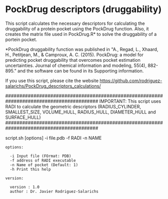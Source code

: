 # PockDrug descriptors (druggability)
This script calculates the necessary descriptors for calculating the druggability of a protein pocket using the PockDrug function. Also, it creates the matrix file used in PockDrug.R* to solve the druggability of a portein pocket.

*PockDrug druggability function was published in "A., Regad, L., Xhaard, H., Petitjean, M., & Camproux, A. C. (2015). PockDrug: a model for predicting pocket druggability that overcomes pocket estimation uncertainties. Journal of chemical information and modeling, 55(4), 882-895." and the software can be found in its Supporting information.


If you use this script, please cite the website https://github.com/rodriguez-salarichs/PockDrug_descriptors_calculations/

#########################################################################################
    IMPORTANT: This script uses RADI to calculate the geometric descriptors 
      (RADIUS_CYLINDER, SMALLEST_SIZE, VOLUME_HULL, RADIUS_HULL, DIAMETER_HULL and SURFACE_HULL) 
#########################################################################################
   
   script.sh [options] -i file.pdb -f RADI -n  NAME

    options:

      -i Input file (FOrmat: PDB)
      -f address of RADI executable
      -n Name of pocket (Default: 1)
      -h Print this help

    version:

      version : 1.0
      author : Dr. Javier Rodriguez-Salarichs
      
      
